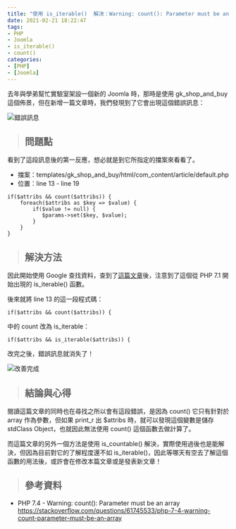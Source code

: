 ```yaml
---
title: "使用 is_iterable()  解決：Warning: count(): Parameter must be an array or an object that implements Countable"
date: 2021-02-21 18:22:47
tags: 
- PHP
- Joomla
- is_iterable()
- count()
categories:
- [PHP]
- [Joomla]
---
```


去年與學弟幫忙實驗室架設一個新的 Joomla 時，那時是使用 gk_shop_and_buy 這個佈景，但在新增一篇文章時，我們發現到了它會出現這個錯誤訊息：

![錯誤訊息](https://img.guiblogs.com/joomla-is-iterable/joomla-is-iterable-before.jpg)

<!-- more -->

> ## 問題點

看到了這段訊息後的第一反應，想必就是到它所指定的擋案來看看了。

* 擋案：templates/gk_shop_and_buy/html/com_content/article/default.php
* 位置：line 13 - line 19

```
if($attribs && count($attribs)) {
    foreach($attribs as $key => $value) {
        if($value != null) {
           $params->set($key, $value);
        }
    }
}
```

> ## 解決方法

因此開始使用 Google 查找資料，查到了[這篇文章](https://stackoverflow.com/questions/61745533/php-7-4-warning-count-parameter-must-be-an-array)後，注意到了這個從 PHP 7.1 開始出現的 is_iterable() 函數。

後來就將 line 13 的這一段程式碼：

```
if($attribs && count($attribs)) {
```

中的 count 改為 is_iterable：

```
if($attribs && is_iterable($attribs)) {
```

改完之後，錯誤訊息就消失了！

![改善完成](https://img.guiblogs.com/joomla-is-iterable/joomla-is-iterable-after.jpg)

> ## 結論與心得

閱讀這篇文章的同時也在尋找之所以會有這段錯誤，是因為 count() 它只有針對於 array 作為參數，但如果 print_r 出 $attribs 時，就可以發現這個變數是儲存 stdClass Object，也就因此無法使用 count() 這個函數去做計算了。

而這篇文章的另外一個方法是使用 is_countable() 解決，實際使用過後也是能解決，但因為目前對它的了解程度還不如 is_iterable()，因此等哪天有空去了解這個函數的用法後，或許會在修改本篇文章或是發表新文章！

> ## 參考資料

* PHP 7.4 - Warning: count(): Parameter must be an array
https://stackoverflow.com/questions/61745533/php-7-4-warning-count-parameter-must-be-an-array